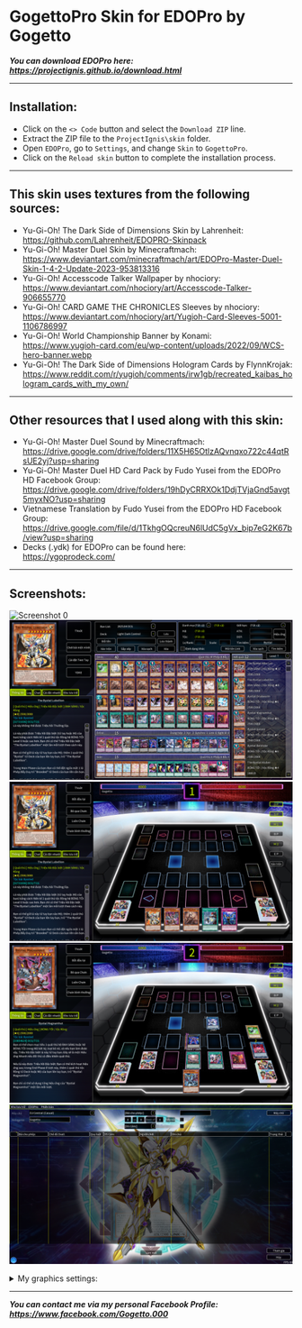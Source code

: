# GogettoPro Skin for EDOPro by Gogetto

**_You can download EDOPro here: <https://projectignis.github.io/download.html>_**

---

## Installation:

-   Click on the `<> Code` button and select the `Download ZIP` line.
-   Extract the ZIP file to the `ProjectIgnis\skin` folder.
-   Open `EDOPro`, go to `Settings`, and change `Skin` to `GogettoPro`.
-   Click on the `Reload skin` button to complete the installation process.

---

## This skin uses textures from the following sources:

-   Yu-Gi-Oh! The Dark Side of Dimensions Skin by Lahrenheit:<br><https://github.com/Lahrenheit/EDOPRO-Skinpack>
-   Yu-Gi-Oh! Master Duel Skin by Minecraftmach:<br><https://www.deviantart.com/minecraftmach/art/EDOPro-Master-Duel-Skin-1-4-2-Update-2023-953813316>
-   Yu-Gi-Oh! Accesscode Talker Wallpaper by nhociory:<br><https://www.deviantart.com/nhociory/art/Accesscode-Talker-906655770>
-   Yu-Gi-Oh! CARD GAME THE CHRONICLES Sleeves by nhociory:<br><https://www.deviantart.com/nhociory/art/Yugioh-Card-Sleeves-5001-1106786997>
-   Yu-Gi-Oh! World Championship Banner by Konami:<br><https://www.yugioh-card.com/eu/wp-content/uploads/2022/09/WCS-hero-banner.webp>
-   Yu-Gi-Oh! The Dark Side of Dimensions Hologram Cards by FlynnKrojak:<br><https://www.reddit.com/r/yugioh/comments/irw1gb/recreated_kaibas_hologram_cards_with_my_own/>

---

## Other resources that I used along with this skin:

-   Yu-Gi-Oh! Master Duel Sound by Minecraftmach:<br><https://drive.google.com/drive/folders/11X5H65OtlzAQvnqxo722c44qtRsUE2yj?usp=sharing>
-   Yu-Gi-Oh! Master Duel HD Card Pack by Fudo Yusei from the EDOPro HD Facebook Group:<br><https://drive.google.com/drive/folders/19hDyCRRXOk1DdjTVjaGnd5avgt5myxNO?usp=sharing>
-   Vietnamese Translation by Fudo Yusei from the EDOPro HD Facebook Group:<br><https://drive.google.com/file/d/1TkhgOQcreuN6lUdC5gVx_bip7eG2K67b/view?usp=sharing>
-   Decks (.ydk) for EDOPro can be found here:<br><https://ygoprodeck.com/>

---

## Screenshots:

![Screenshot 0](https://github.com/quducute/GogettoPro/blob/screenshots/screenshots/0.png)
![Screenshot 1](https://github.com/quducute/GogettoPro/blob/screenshots/screenshots/1.png)
![Screenshot 2](https://github.com/quducute/GogettoPro/blob/screenshots/screenshots/2.png)
![Screenshot 3](https://github.com/quducute/GogettoPro/blob/screenshots/screenshots/3.png)
![Screenshot 4](https://github.com/quducute/GogettoPro/blob/screenshots/screenshots/4.png)

<details>
<summary>My graphics settings:</summary>
<p>

![Screenshot 5](https://github.com/quducute/GogettoPro/blob/screenshots/screenshots/5.png)
![Screenshot 6](https://github.com/quducute/GogettoPro/blob/screenshots/screenshots/6.png)
![Screenshot 7](https://github.com/quducute/GogettoPro/blob/screenshots/screenshots/7.png)
![Screenshot 8](https://github.com/quducute/GogettoPro/blob/screenshots/screenshots/8.png)
![Screenshot 9](https://github.com/quducute/GogettoPro/blob/screenshots/screenshots/9.png)

</p>
</details>

---

**_You can contact me via my personal Facebook Profile: <https://www.facebook.com/Gogetto.000>_**
